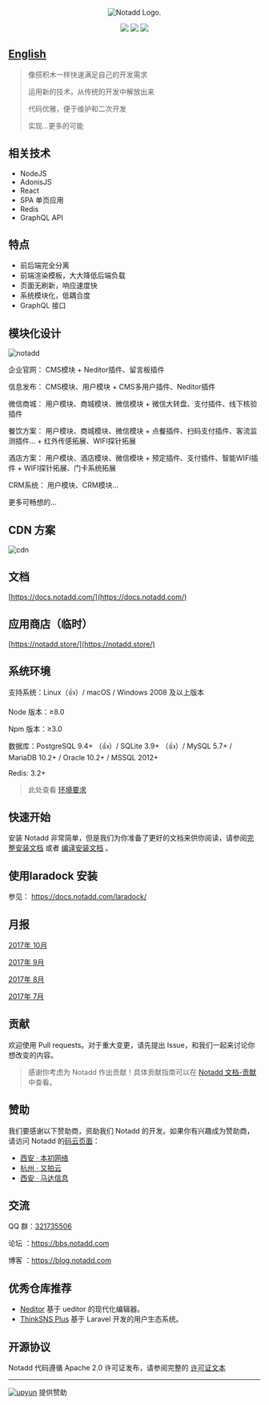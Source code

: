 <p align="center"><img src="https://www.notadd.com/src/notado_logo420x96.svg" alt="Notadd Logo."></p>
<p align="center">
<a href="https://jq.qq.com/?_wv=1027&k=5qVzRh4" title="Notadd 官方技术交流群"><img src="https://img.shields.io/badge/QQ%20Group-321735506-6782d6.svg?style=flat-square"></a>
<a href="https://travis-ci.org/notadd/notadd" title="Build Status"><img src="https://travis-ci.org/notadd/notadd.svg?branch=master"></a>
<a href="https://github.com/notadd/notadd/releases" title="Downloads"><img src="https://img.shields.io/packagist/dt/notadd/framework.svg"></a>
</p>



## [English](#)

> 像搭积木一样快速满足自己的开发需求
>
> 运用新的技术，从传统的开发中解放出来
>
> 代码优雅，便于维护和二次开发
>
> 实现...更多的可能

## 相关技术

- NodeJS
- AdonisJS
- React
- SPA 单页应用
- Redis
- GraphQL API

## 特点

- 前后端完全分离
- 前端渲染模板，大大降低后端负载
- 页面无刷新，响应速度快
- 系统模块化，低耦合度
- GraphQL 接口

## 模块化设计


![notadd](https://www.notadd.com/src/app.svg)

企业官网： CMS模块 + Neditor插件、留言板插件

信息发布： CMS模块、用户模块 + CMS多用户插件、Neditor插件

微信商城： 用户模块、商城模块、微信模块 + 微信大转盘、支付插件、线下核验插件

餐饮方案： 用户模块、商城模块、微信模块 + 点餐插件、扫码支付插件、客流监测插件... + 红外传感拓展、WIFI探针拓展

酒店方案： 用户模块、酒店模块、微信模块 + 预定插件、支付插件、智能WIFI插件 + WIFI探针拓展、门卡系统拓展

CRM系统： 用户模块、CRM模块...

更多可畅想的...

## CDN 方案
![cdn](https://www.notadd.com/src/cdn.svg)

## 文档

[https://docs.notadd.com/](https://docs.notadd.com/)

## 应用商店（临时）

[https://notadd.store/](https://notadd.store/)


## 系统环境

支持系统：Linux（👍）/ macOS / Windows 2008 及以上版本

Node 版本：≥8.0

Npm 版本：≥3.0

数据库：PostgreSQL 9.4+ （👍）/ SQLite 3.9+ （👍）/ MySQL 5.7+ / MariaDB 10.2+ / Oracle 10.2+ / MSSQL 2012+

Redis: 3.2+

> 此处查看 [环境要求](#)

## 快速开始



安装 Notadd 非常简单，但是我们为你准备了更好的文档来供你阅读，请参阅[完整安装文档](#) 或者 [编译安装文档](#) 。

## 使用laradock 安装

参见： https://docs.notadd.com/laradock/

## 月报

[2017年 10月](https://blog.notadd.com/2017/10/11/2017-10/)

[2017年 9月](https://blog.notadd.com/2017/09/22/2017-09/)

[2017年 8月](https://blog.notadd.com/2017/09/01/2017-08/)

[2017年 7月](https://blog.notadd.com/2017/08/01/2017-07/)



## 贡献

欢迎使用 Pull requests。对于重大变更，请先提出 Issue，和我们一起来讨论你想改变的内容。

> 感谢你考虑为 Notadd 作出贡献！具体贡献指南可以在 [Notadd 文档-贡献](https://docs.notadd.com/introductions/#贡献) 中查看。


## 赞助

我们要感谢以下赞助商，资助我们 Notadd 的开发。如果你有兴趣成为赞助商，请访问 Notadd 的[码云页面](https://gitee.com/notadd/notadd?donate=true)：

- [西安 · 本初网络](https://www.ibenchu.com)
- [杭州 · 又拍云](https://www.upyun.com)
- [西安 · 马达信息](#)


## 交流

QQ 群：[321735506](https://jq.qq.com/?_wv=1027&k=5qVzRh4)

论坛 ：https://bbs.notadd.com

博客 ：https://blog.notadd.com

## 优秀仓库推荐

- [Neditor](https://github.com/notadd/neditor) 基于 ueditor 的现代化编辑器。
- [ThinkSNS Plus](https://github.com/slimkit/thinksns-plus) 基于 Laravel 开发的用户生态系统。


## 开源协议

Notadd 代码遵循 Apache 2.0 许可证发布，请参阅完整的 [许可证文本](LICENSE)

----------

[![upyun](https://www.notadd.com/src/upyun.svg "又拍云")](https://console.upyun.com/register/?invite=r17EYO3BW) 提供赞助
